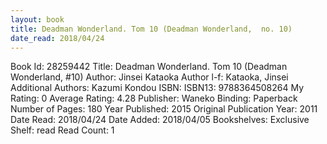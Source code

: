 ```yaml
---
layout: book
title: Deadman Wonderland. Tom 10 (Deadman Wonderland,  no. 10)
date_read: 2018/04/24
---
```


Book Id: 28259442
Title: Deadman Wonderland. Tom 10 (Deadman Wonderland, #10)
Author: Jinsei Kataoka
Author l-f: Kataoka, Jinsei
Additional Authors: Kazumi Kondou
ISBN: 
ISBN13: 9788364508264
My Rating: 0
Average Rating: 4.28
Publisher: Waneko
Binding: Paperback
Number of Pages: 180
Year Published: 2015
Original Publication Year: 2011
Date Read: 2018/04/24
Date Added: 2018/04/05
Bookshelves: 
Exclusive Shelf: read
Read Count: 1

